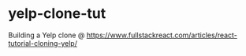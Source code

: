 # yelp-clone-tut
Building a Yelp clone @ https://www.fullstackreact.com/articles/react-tutorial-cloning-yelp/

